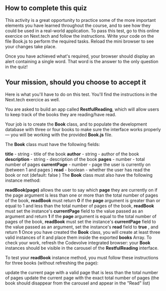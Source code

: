 ## How to complete this quiz

This activity is a great opportunity to practice some of the more important elements you have learned throughout the course, and to see how they could be used in a real-world application. To pass this test, go to this online exercice on Next.tech and follow the instructions. Write your code on the file Book.js to perform the required tasks. Reload the mini browser to see your changes take place.

Once you have achieved what's required, your browser should display an alert containing a single word. That word is the answer to the only question in the quiz!

## Your mission, should you choose to accept it

Here is what you'll have to do on this test. You'll find the instructions in the Next.tech exercice as well.

You are asked to build an app called **RestfulReading**, which will allow users to keep track of the books they are reading/have read.

Your job is to create the **Book** class, and to populate the development database with three or four books to make sure the interface works properly — you will be working with the provided **Book.js** file.

The **Book** class must have the following fields:

**title** - string - title of the book
**author** - string - author of the book
**description** - string - description of the book
**pages** - number - total number of pages
**currentPage** - number - page the user is currently on (between 1 and pages )
**read** - boolean - whether the user has read the book or not (default: false )
The **Book** class must also have the following instance method:

**readBook(page)**
allows the user to say which **page** they are currently on
if the page argument is less than one or more than the total number of pages of the book, **readBook** must return **0**
if the **page** argument is greater than or equal to 1 and less than the total number of pages of the book, **readBook** must set the instance's **currentPage** field to the value passed as an argument and return **1**
if the **page** argument is equal to the total number of pages of the book, **readBook** must set the instance's **currentPage** field to the value passed as an argument, set the instance's **read** field to **true** , and return **1**
Once you have created the **Book** class, you will create at least three valid instances of it and place them inside the exported **books** Array. To check your work, refresh the Codevolve integrated browser: your **Book** instances should be visible in the carousel of the **RestfulReading** interface.

To test your **readBook** instance method, you must follow these instructions for three books (without refreshing the page):

update the current page with a valid page that is less than the total number of pages
update the current page with the exact total number of pages (the book should disappear from the carousel and appear in the "Read" list)
